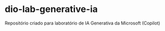 # dio-lab-generative-ia
Repositório criado para laboratório de IA Generativa da Microsoft (Copilot)
